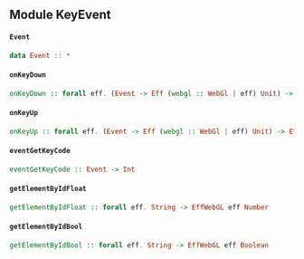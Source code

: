 ## Module KeyEvent

#### `Event`

``` purescript
data Event :: *
```

#### `onKeyDown`

``` purescript
onKeyDown :: forall eff. (Event -> Eff (webgl :: WebGl | eff) Unit) -> Eff (webgl :: WebGl | eff) Unit
```

#### `onKeyUp`

``` purescript
onKeyUp :: forall eff. (Event -> Eff (webgl :: WebGl | eff) Unit) -> Eff (webgl :: WebGl | eff) Unit
```

#### `eventGetKeyCode`

``` purescript
eventGetKeyCode :: Event -> Int
```

#### `getElementByIdFloat`

``` purescript
getElementByIdFloat :: forall eff. String -> EffWebGL eff Number
```

#### `getElementByIdBool`

``` purescript
getElementByIdBool :: forall eff. String -> EffWebGL eff Boolean
```


